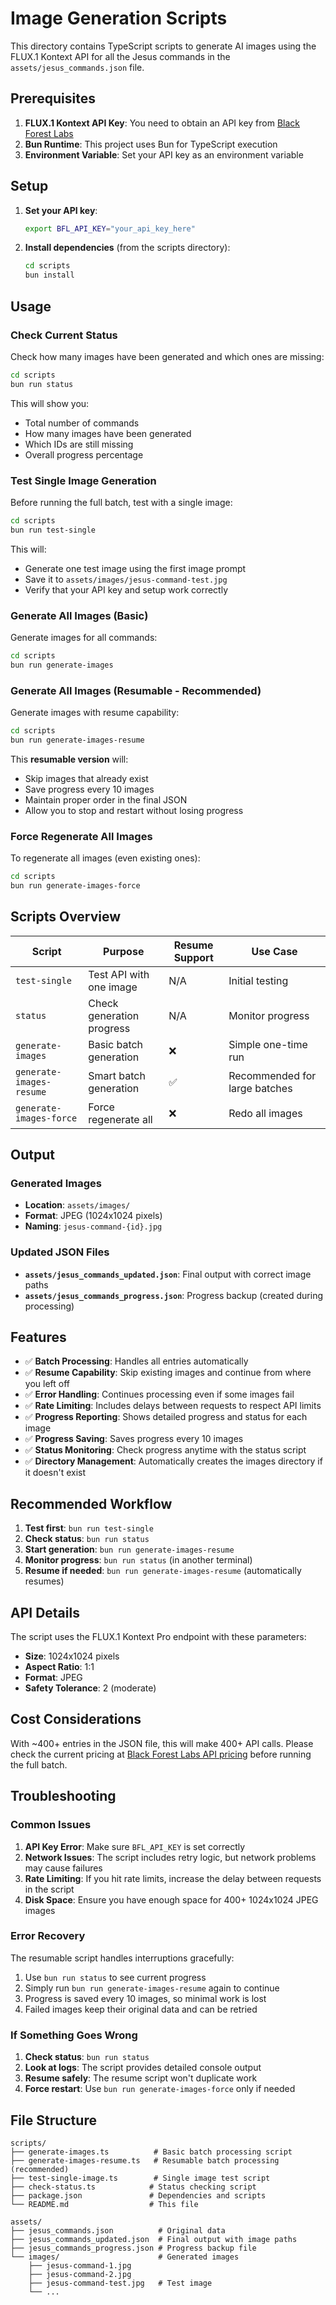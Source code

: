 # Image Generation Scripts

This directory contains TypeScript scripts to generate AI images using the FLUX.1 Kontext API for all the Jesus commands in the `assets/jesus_commands.json` file.

## Prerequisites

1. **FLUX.1 Kontext API Key**: You need to obtain an API key from [Black Forest Labs](https://api.bfl.ai/)
2. **Bun Runtime**: This project uses Bun for TypeScript execution
3. **Environment Variable**: Set your API key as an environment variable

## Setup

1. **Set your API key**:
   ```bash
   export BFL_API_KEY="your_api_key_here"
   ```

2. **Install dependencies** (from the scripts directory):
   ```bash
   cd scripts
   bun install
   ```

## Usage

### Check Current Status

Check how many images have been generated and which ones are missing:

```bash
cd scripts
bun run status
```

This will show you:
- Total number of commands
- How many images have been generated
- Which IDs are still missing
- Overall progress percentage

### Test Single Image Generation

Before running the full batch, test with a single image:

```bash
cd scripts
bun run test-single
```

This will:
- Generate one test image using the first image prompt
- Save it to `assets/images/jesus-command-test.jpg`
- Verify that your API key and setup work correctly

### Generate All Images (Basic)

Generate images for all commands:

```bash
cd scripts
bun run generate-images
```

### Generate All Images (Resumable - Recommended)

Generate images with resume capability:

```bash
cd scripts
bun run generate-images-resume
```

This **resumable version** will:
- Skip images that already exist
- Save progress every 10 images
- Maintain proper order in the final JSON
- Allow you to stop and restart without losing progress

### Force Regenerate All Images

To regenerate all images (even existing ones):

```bash
cd scripts
bun run generate-images-force
```

## Scripts Overview

| Script | Purpose | Resume Support | Use Case |
|--------|---------|---------------|-----------|
| `test-single` | Test API with one image | N/A | Initial testing |
| `status` | Check generation progress | N/A | Monitor progress |
| `generate-images` | Basic batch generation | ❌ | Simple one-time run |
| `generate-images-resume` | Smart batch generation | ✅ | Recommended for large batches |
| `generate-images-force` | Force regenerate all | ❌ | Redo all images |

## Output

### Generated Images
- **Location**: `assets/images/`
- **Format**: JPEG (1024x1024 pixels)
- **Naming**: `jesus-command-{id}.jpg`

### Updated JSON Files
- **`assets/jesus_commands_updated.json`**: Final output with correct image paths
- **`assets/jesus_commands_progress.json`**: Progress backup (created during processing)

## Features

- ✅ **Batch Processing**: Handles all entries automatically
- ✅ **Resume Capability**: Skip existing images and continue from where you left off
- ✅ **Error Handling**: Continues processing even if some images fail
- ✅ **Rate Limiting**: Includes delays between requests to respect API limits
- ✅ **Progress Reporting**: Shows detailed progress and status for each image
- ✅ **Progress Saving**: Saves progress every 10 images
- ✅ **Status Monitoring**: Check progress anytime with the status script
- ✅ **Directory Management**: Automatically creates the images directory if it doesn't exist

## Recommended Workflow

1. **Test first**: `bun run test-single`
2. **Check status**: `bun run status`
3. **Start generation**: `bun run generate-images-resume`
4. **Monitor progress**: `bun run status` (in another terminal)
5. **Resume if needed**: `bun run generate-images-resume` (automatically resumes)

## API Details

The script uses the FLUX.1 Kontext Pro endpoint with these parameters:
- **Size**: 1024x1024 pixels
- **Aspect Ratio**: 1:1
- **Format**: JPEG
- **Safety Tolerance**: 2 (moderate)

## Cost Considerations

With ~400+ entries in the JSON file, this will make 400+ API calls. Please check the current pricing at [Black Forest Labs API pricing](https://api.bfl.ai/) before running the full batch.

## Troubleshooting

### Common Issues

1. **API Key Error**: Make sure `BFL_API_KEY` is set correctly
2. **Network Issues**: The script includes retry logic, but network problems may cause failures
3. **Rate Limiting**: If you hit rate limits, increase the delay between requests in the script
4. **Disk Space**: Ensure you have enough space for 400+ 1024x1024 JPEG images

### Error Recovery

The resumable script handles interruptions gracefully:
1. Use `bun run status` to see current progress
2. Simply run `bun run generate-images-resume` again to continue
3. Progress is saved every 10 images, so minimal work is lost
4. Failed images keep their original data and can be retried

### If Something Goes Wrong

1. **Check status**: `bun run status`
2. **Look at logs**: The script provides detailed console output
3. **Resume safely**: The resume script won't duplicate work
4. **Force restart**: Use `bun run generate-images-force` only if needed

## File Structure

```
scripts/
├── generate-images.ts          # Basic batch processing script
├── generate-images-resume.ts   # Resumable batch processing (recommended)
├── test-single-image.ts        # Single image test script
├── check-status.ts            # Status checking script
├── package.json               # Dependencies and scripts
└── README.md                  # This file

assets/
├── jesus_commands.json          # Original data
├── jesus_commands_updated.json  # Final output with image paths
├── jesus_commands_progress.json # Progress backup file
└── images/                      # Generated images
    ├── jesus-command-1.jpg
    ├── jesus-command-2.jpg
    ├── jesus-command-test.jpg   # Test image
    └── ...
``` 